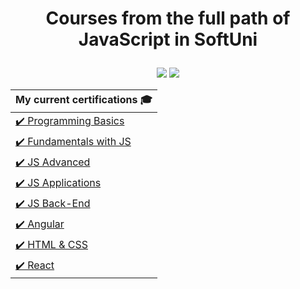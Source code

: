 # <p align="center"> Courses from the full path of JavaScript in SoftUni <p>

<p align="center">
  <a href="https://softuni.bg/professions/javascript"><img src="https://softuni.bg/Content/images/university/professions/javascript.svg"></a>
  <a href="https://softuni.bg/curriculum"><img src="https://softuni.bg/Content/images/university/professions/softuni-wizard.png"></a>
<p>

| My current certifications 🎓|
| ---- |
| [✔️ Programming Basics](https://softuni.bg/certificates/details/158728/bb893bcb) | 
| [✔️ Fundamentals with JS](https://softuni.bg/certificates/details/180274/856da3be) |
| [✔️ JS Advanced](https://softuni.bg/certificates/details/188200/5e6d88ef) |
| [✔️ JS Applications](https://softuni.bg/certificates/details/195374/d6672e5a) |
| [✔️ JS Back-End](https://softuni.bg/certificates/details/204908/ba814390) |
| [✔️ Angular](https://softuni.bg/certificates/details/212752/ee71b1bd) |
| [✔️ HTML & CSS](https://softuni.bg/certificates/details/218535/94f4b382) |
| [✔️ React](https://softuni.bg/certificates/details/223125/7e1e6c66) |
